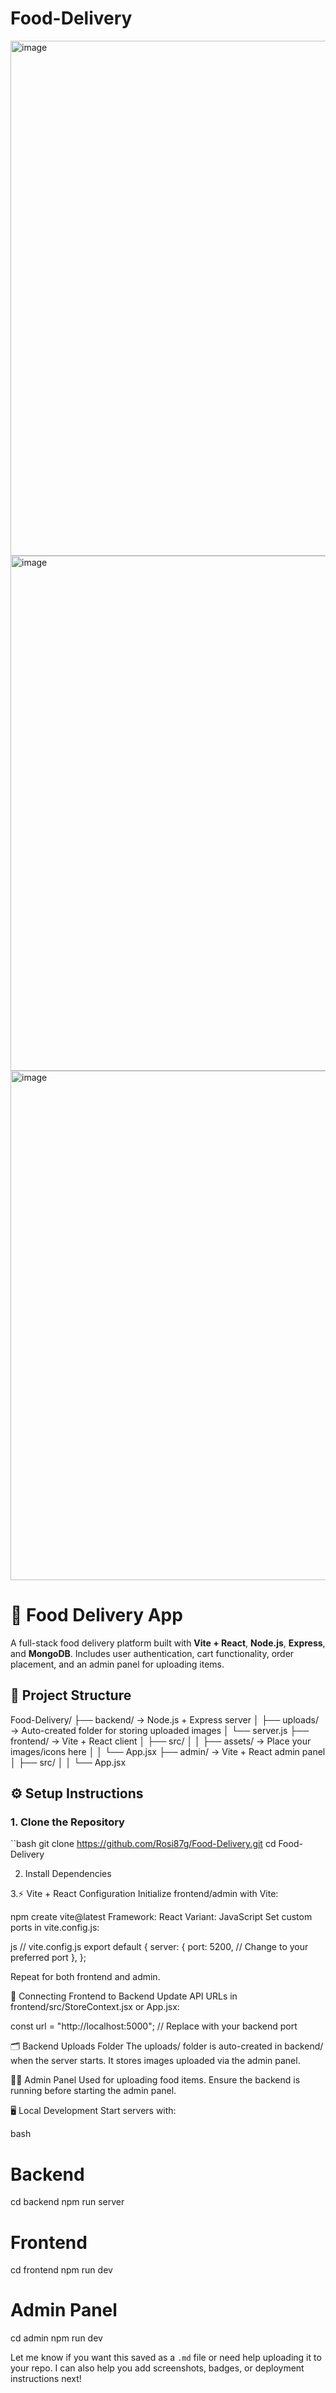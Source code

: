 # Food-Delivery
<img width="1911" height="824" alt="image" src="https://github.com/user-attachments/assets/7df98834-a1da-4d6d-a0e0-f3494b3144f6" />

<img width="1902" height="824" alt="image" src="https://github.com/user-attachments/assets/9ef81f23-5937-4239-ab7a-0b6791755e14" />

<img width="1901" height="815" alt="image" src="https://github.com/user-attachments/assets/e0cb1634-3a6e-4892-ac77-7bc5370eebaf" />


# 🍔 Food Delivery App

A full-stack food delivery platform built with **Vite + React**, **Node.js**, **Express**, and **MongoDB**. Includes user authentication, cart functionality, order placement, and an admin panel for uploading items.

## 📁 Project Structure

Food-Delivery/ ├── backend/ → Node.js + Express server │ ├── uploads/ → Auto-created folder for storing uploaded images │ └── server.js ├── frontend/ → Vite + React client │ ├── src/ │ │ ├── assets/ → Place your images/icons here │ │ └── App.jsx ├── admin/ → Vite + React admin panel │ ├── src/ │ │ └── App.jsx

## ⚙️ Setup Instructions

### 1. Clone the Repository
``bash
git clone https://github.com/Rosi87g/Food-Delivery.git
cd Food-Delivery

2. Install Dependencies

3.⚡ Vite + React Configuration
Initialize frontend/admin with Vite:

npm create vite@latest
Framework: React
Variant: JavaScript
Set custom ports in vite.config.js:

js
// vite.config.js
export default {
  server: {
    port: 5200, // Change to your preferred port
  },
};

Repeat for both frontend and admin.

🔗 Connecting Frontend to Backend
Update API URLs in frontend/src/StoreContext.jsx or App.jsx:

const url = "http://localhost:5000"; // Replace with your backend port

🗂️ Backend Uploads Folder
The uploads/ folder is auto-created in backend/ when the server starts. It stores images uploaded via the admin panel.

🧑‍💼 Admin Panel
Used for uploading food items. Ensure the backend is running before starting the admin panel.

🖥️ Local Development
Start servers with:

bash
# Backend
cd backend
npm run server

# Frontend
cd frontend
npm run dev

# Admin Panel
cd admin
npm run dev


Let me know if you want this saved as a `.md` file or need help uploading it to your repo. I can also help you add screenshots, badges, or deployment instructions next!

